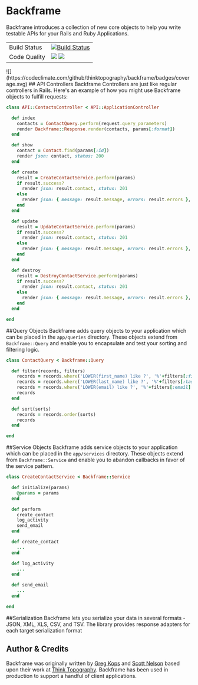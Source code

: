 # Backframe
Backframe introduces a collection of new core objects to help you write testable
APIs for your Rails and Ruby Applications.

<table>
  <tr>
    <td>Build Status</td>
    <td>
      <a href="https://circleci.com/gh/thinktopography/backframe">
        <img src="https://circleci.com/gh/thinktopography/backframe.png?style=shield&circle-token=510e9789fad82aaa0d6e18ee15f49724bea193f8" alt="Build Status" >
      </a>
    </td>
  </tr>
  <tr>
    <td>Code Quality</td>
    <td>
      <a href="https://codeclimate.com/github/thinktopography/backframe"><img src="https://codeclimate.com/github/thinktopography/backframe/badges/gpa.svg" /></a>
      <a href="https://codeclimate.com/github/thinktopography/backframe/coverage"><img src="https://codeclimate.com/github/thinktopography/backframe/badges/coverage.svg" /></a>
    </td>
  </tr>
</table>
![](https://codeclimate.com/github/thinktopography/backframe/badges/coverage.svg)
## API Controllers
Backframe Controllers are just like regular controllers in Rails. Here's an
example of how you might use Backframe objects to fulfill requests:

```Ruby
class API::ContactsController < API::ApplicationController

  def index
    contacts = ContactQuery.perform(request.query_parameters)
    render Backframe::Response.render(contacts, params[:format])
  end

  def show
    contact = Contact.find(params[:id])
    render json: contact, status: 200
  end

  def create
    result = CreateContactService.perform(params)
    if result.success?
      render json: result.contact, status: 201
    else
      render json: { message: result.message, errors: result.errors }, status: 422
    end
  end

  def update
    result = UpdateContactService.perform(params)
    if result.success?
      render json: result.contact, status: 201
    else
      render json: { message: result.message, errors: result.errors }, status: 422
    end
  end

  def destroy
    result = DestroyContactService.perform(params)
    if result.success?
      render json: result.contact, status: 201
    else
      render json: { message: result.message, errors: result.errors }, status: 422
    end
  end

end
```

##Query Objects
Backframe adds query objects to your application which can be placed in the
`app/queries` directory. These objects extend from `Backframe::Query` and enable
you to encapsulate and test your sorting and filtering logic.

```Ruby
class ContactQuery < Backframe::Query

  def filter(records, filters)
    records = records.where('LOWER(first_name) like ?', '%'+filters[:first_name].downcase+'%') if filters.key?(:first_name)
    records = records.where('LOWER(last_name) like ?', '%'+filters[:last_name].downcase+'%') if filters.key?(:last_name)
    records = records.where('LOWER(email) like ?', '%'+filters[:email].downcase+'%') if filters.key?(:email)
    records
  end

  def sort(sorts)
    records = records.order(sorts)
    records
  end

end
```

##Service Objects
Backframe adds service objects to your application which can be placed in the
`app/services` directory. These objects extend from `Backframe::Service` and
enable you to abandon callbacks in favor of the service pattern.

```Ruby
class CreateContactService < Backframe::Service

  def initialize(params)
    @params = params
  end

  def perform
    create_contact
    log_activity
    send_email
  end

  def create_contact
    ...
  end

  def log_activity
    ...
  end

  def send_email
    ...
  end

end
```

##Serialization
Backframe lets you serialize your data in several formats - JSON, XML, XLS, CSV,
and TSV. The library provides response adapters for each target serialization
format

## Author & Credits
Backframe was originally written by [Greg Kops](https://github.com/mochini) and
[Scott Nelson](https://github.com/scttnlsn) based upon their work at
[Think Topography](http://thinktopography.com). Backframe has been used in
production to support a handful of client applications.
